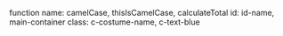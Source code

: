 function name: camelCase, thisIsCamelCase, calculateTotal
id: id-name, main-container
class: c-costume-name, c-text-blue

